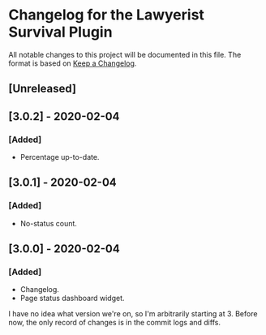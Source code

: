 # Changelog for the Lawyerist Survival Plugin

All notable changes to this project will be documented in this file. The format is based on [Keep a Changelog](https://keepachangelog.com/en/1.0.0/).

## [Unreleased]

## [3.0.2] - 2020-02-04

### [Added]
- Percentage up-to-date.

## [3.0.1] - 2020-02-04

### [Added]
- No-status count.

## [3.0.0] - 2020-02-04

### [Added]
- Changelog.
- Page status dashboard widget.

I have no idea what version we're on, so I'm arbitrarily starting at 3. Before now, the only record of changes is in the commit logs and diffs.
